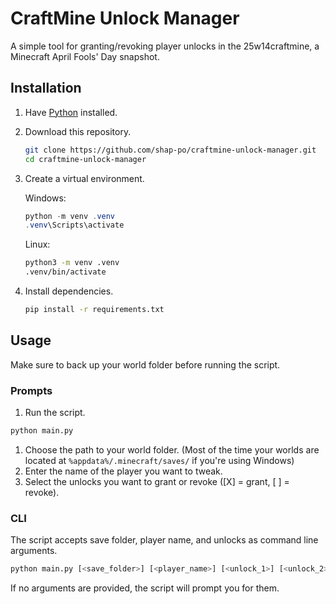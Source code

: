 # CraftMine Unlock Manager

A simple tool for granting/revoking player unlocks in the 25w14craftmine, a Minecraft April Fools' Day snapshot.

## Installation

1. Have [Python](https://www.python.org/) installed.
1. Download this repository.

    ```bash
    git clone https://github.com/shap-po/craftmine-unlock-manager.git
    cd craftmine-unlock-manager
    ```

1. Create a virtual environment.

    Windows:

    ```powershell
    python -m venv .venv
    .venv\Scripts\activate
    ```

    Linux:

    ```bash
    python3 -m venv .venv
    .venv/bin/activate
    ```

1. Install dependencies.

    ```bash
    pip install -r requirements.txt
    ```

## Usage

Make sure to back up your world folder before running the script.

### Prompts

1. Run the script.

```bash
python main.py
```

1. Choose the path to your world folder. (Most of the time your worlds are located at `%appdata%/.minecraft/saves/` if you're using Windows)
1. Enter the name of the player you want to tweak.
1. Select the unlocks you want to grant or revoke ([X] = grant, [ ] = revoke).

### CLI

The script accepts save folder, player name, and unlocks as command line arguments.

```bash
python main.py [<save_folder>] [<player_name>] [<unlock_1>] [<unlock_2>] ...
```

If no arguments are provided, the script will prompt you for them.
